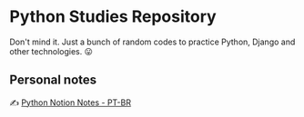 # Python Studies Repository

Don't mind it. Just a bunch of random codes to practice Python, Django and other technologies. 😛  

## Personal notes
✍ [Python Notion Notes - PT-BR](https://otaviospace.notion.site/Python-101-0e345727a537413ca1523d9e22fd508f)

